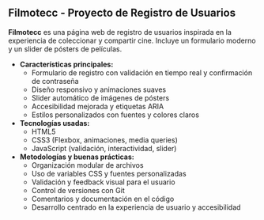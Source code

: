 <h2>Filmotecc - Proyecto de Registro de Usuarios</h2>
<p>
  <strong>Filmotecc</strong> es una página web de registro de usuarios inspirada en la experiencia de coleccionar y compartir cine. Incluye un formulario moderno y un slider de pósters de películas.
</p>
<ul>
  <li><strong>Características principales:</strong>
    <ul>
      <li>Formulario de registro con validación en tiempo real y confirmación de contraseña</li>
      <li>Diseño responsivo y animaciones suaves</li>
      <li>Slider automático de imágenes de pósters</li>
      <li>Accesibilidad mejorada y etiquetas ARIA</li>
      <li>Estilos personalizados con fuentes y colores claros</li>
    </ul>
  </li>
  <li><strong>Tecnologías usadas:</strong>
    <ul>
      <li>HTML5</li>
      <li>CSS3 (Flexbox, animaciones, media queries)</li>
      <li>JavaScript (validación, interactividad, slider)</li>
    </ul>
  </li>
  <li><strong>Metodologías y buenas prácticas:</strong>
    <ul>
      <li>Organización modular de archivos</li>
      <li>Uso de variables CSS y fuentes personalizadas</li>
      <li>Validación y feedback visual para el usuario</li>
      <li>Control de versiones con Git</li>
      <li>Comentarios y documentación en el código</li>
      <li>Desarrollo centrado en la experiencia de usuario y accesibilidad</li>
    </ul>
  </li>
</ul>
